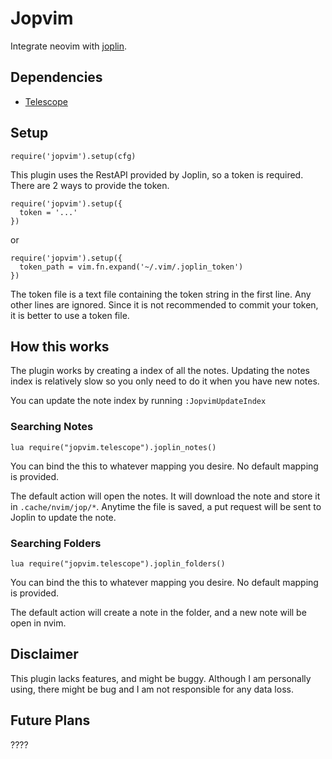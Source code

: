 # Jopvim

Integrate neovim with [joplin](https://joplinapp.org/).

## Dependencies

- [Telescope](https://github.com/nvim-telescope/telescope.nvim)

## Setup

```
require('jopvim').setup(cfg)
```

This plugin uses the RestAPI provided by Joplin, so a token is required.
There are 2 ways to provide the token.

```
require('jopvim').setup({
  token = '...'
})
```

or

```
require('jopvim').setup({
  token_path = vim.fn.expand('~/.vim/.joplin_token')
})
```

The token file is a text file containing the token string in the first line. Any other lines are ignored.
Since it is not recommended to commit your token, it is better to use a token file.

## How this works

The plugin works by creating a index of all the notes. Updating the notes index is relatively slow so you only need to do it when you have new notes.

You can update the note index by running `:JopvimUpdateIndex`

### Searching Notes
`lua require("jopvim.telescope").joplin_notes()`

You can bind the this to whatever mapping you desire. No default mapping is provided.

The default action will open the notes. It will download the note and store it in `.cache/nvim/jop/*`.
Anytime the file is saved, a put request will be sent to Joplin to update the note.

### Searching Folders
`lua require("jopvim.telescope").joplin_folders()`

You can bind the this to whatever mapping you desire. No default mapping is provided.

The default action will create a note in the folder, and a new note will be open in nvim.

## Disclaimer
This plugin lacks features, and might be buggy. Although I am personally using, there might be bug and I am not responsible for any data loss.

## Future Plans
????
